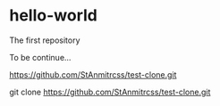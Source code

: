 # hello-world
The first repository

To be continue...

https://github.com/StAnmitrcss/test-clone.git

git clone https://github.com/StAnmitrcss/test-clone.git
